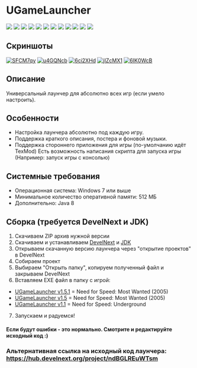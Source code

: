 # UGameLauncher

[![](https://img.shields.io/badge/platform-Windows-informational)](https://github.com/Zalexanninev15/UGameLauncher)
[![](https://img.shields.io/badge/written_on-DevelNext-5B8AB4?&logoColor=white)](http://develnext.org)
[![](https://img.shields.io/badge/written_on-JPHP-5B8AB4?&logo=php&logoColor=white)](https://github.com/Zalexanninev15/UGameLauncher)
[![](https://img.shields.io/github/v/release/Zalexanninev15/UGameLauncher)](https://github.com/Zalexanninev15/UGameLauncher/releases/latest)
[![](https://img.shields.io/github/downloads/Zalexanninev15/UGameLauncher/total.svg)](https://github.com/Zalexanninev15/UGameLauncher/releases)
[![](https://img.shields.io/github/last-commit/Zalexanninev15/UGameLauncher)](https://github.com/Zalexanninev15/UGameLauncher/commits/master)
[![](https://img.shields.io/github/stars/Zalexanninev15/UGameLauncher.svg)](https://github.com/Zalexanninev15/UGameLauncher/stargazers)
[![](https://img.shields.io/github/forks/Zalexanninev15/UGameLauncher.svg)](https://github.com/Zalexanninev15/UGameLauncher/network/members)
[![](https://img.shields.io/github/issues/Zalexanninev15/UGameLauncher.svg)](https://github.com/Zalexanninev15/UGameLauncher/issues?q=is%3Aopen+is%3Aissue)
[![](https://img.shields.io/github/issues-closed/Zalexanninev15/UGameLauncher.svg)](https://github.com/Zalexanninev15/UGameLauncher/issues?q=is%3Aissue+is%3Aclosed)
[![](https://img.shields.io/badge/license-GPLv3-ligthgreen.svg)](LICENSE)
[![](https://img.shields.io/badge/Donate-FFDD00.svg?logo=buymeacoffee&logoColor=black)](https://z15.neocities.org/donate)

## Скриншоты

<a href="https://imgbb.com/"><img src="https://i.ibb.co/G9Djr3d/SFCM7qy.png" alt="SFCM7qy" border="0"></a> <a href="https://imgbb.com/"><img src="https://i.ibb.co/BNCrtMZ/u4GQNcb.png" alt="u4GQNcb" border="0"></a>
<a href="https://imgbb.com/"><img src="https://i.ibb.co/WfsHmZd/6ci2XHd.png" alt="6ci2XHd" border="0"></a> <a href="https://imgbb.com/"><img src="https://i.ibb.co/5GwV6Jr/jIZcMX1.png" alt="jIZcMX1" border="0"></a> <a href="https://imgbb.com/"><img src="https://i.ibb.co/WGXM1NC/6IK0WcB.png" alt="6IK0WcB" border="0"></a>

## Описание

Универсальный лаунчер для абсолютно всех игр (если умело настроить).

## Особенности

* Настройка лаунчера абсолютно под каждую игру.
* Поддержка краткого описания, постера и фоновой музыки.
* Поддержка стороннего приложения для игры (по-умолчанию идёт TexMod)
Есть возможность написания скрипта для запуска игры (Например: запуск игры с консолью)

## Системные требования

* Операционная система: Windows 7 или выше
* Минимальное количество оперативной памяти: 512 МБ
* Дополнительно: Java 8

## Сборка (требуется DevelNext и JDK)

1. Скачиваем ZIP архив нужной версии
2. Скачиваем и устанавливаем [DevelNext](https://github.com/jphp-group/develnext/releases) и [JDK](https://www.oracle.com/technetwork/java/javase/downloads/2133151)
3. Открываем скачанную версию лаунчера через "открытие проектов" в DevelNext
4. Собираем проект
5. Выбираем "Открыть папку", копируем полученный файл и закрываем DevelNext
6. Вставляем EXE файл в папку с игрой:

* [UGameLauncher v1.5.1](https://github.com/Zalexanninev15/UGameLauncher/raw/master/UGameLauncher%20v1.5.1_Source_Code.zip) = Need for Speed: Most Wanted (2005)
* [UGameLauncher v1.5](https://github.com/Zalexanninev15/UGameLauncher/raw/master/UGameLauncher%20v1.5%20Source_Code.zip) = Need for Speed: Most Wanted (2005)
* [UGameLauncher v1.1](https://github.com/Zalexanninev15/UGameLauncher/raw/master/UGameLauncher%20v1.1%20Source_Code.zip) = Need for Speed: Underground

7. Запускаем и радуемся!

#### Если будут ошибки - это нормально. Смотрите и редактируйте исходный код :)

### Альтернативная ссылка на исходный код лаунчера: <https://hub.develnext.org/project/ndBGLREuWTsm>
